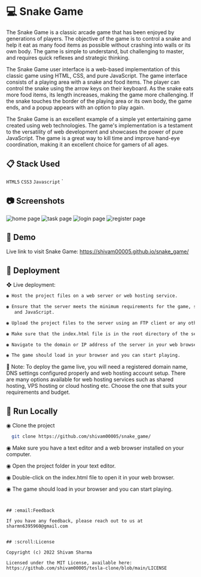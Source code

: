 
# :computer: Snake Game

The Snake Game is a classic arcade game that has been enjoyed by generations of players. The objective of the game is to control a snake and help it eat as many food items as possible without crashing into walls or its own body. The game is simple to understand, but challenging to master, and requires quick reflexes and strategic thinking.

The Snake Game user interface is a web-based implementation of this classic game using HTML, CSS, and pure JavaScript. The game interface consists of a playing area with a snake and food items. The player can control the snake using the arrow keys on their keyboard. As the snake eats more food items, its length increases, making the game more challenging. If the snake touches the border of the playing area or its own body, the game ends, and a popup appears with an option to play again.

The Snake Game is an excellent example of a simple yet entertaining game created using web technologies. The game's implementation is a testament to the versatility of web development and showcases the power of pure JavaScript. The game is a great way to kill time and improve hand-eye coordination, making it an excellent choice for gamers of all ages.

## :clipboard: Stack Used

` HTML5 `
` CSS3 `
` Javascript `
`



## :camera: Screenshots

<img src="https://raw.githubusercontent.com/shivam00005/ToDo.github.io/master/screenshots/home.png" alt="home page">

<img src="https://raw.githubusercontent.com/shivam00005/ToDo.github.io/master/screenshots/added-task.png" alt="task page" >

<img src="https://raw.githubusercontent.com/shivam00005/ToDo.github.io/master/screenshots/login.png" alt="login page" >

<img src="https://raw.githubusercontent.com/shivam00005/ToDo.github.io/master/screenshots/register.png" alt="register page" >





## :information_desk_person: Demo

Live link to visit Snake Game: https://shivam00005.github.io/snake_game/



## :wrench: Deployment

❖ Live deployment:

```bash
◉ Host the project files on a web server or web hosting service.

◉ Ensure that the server meets the minimum requirements for the game, such as supporting HTML, CSS,
   and JavaScript.

◉ Upload the project files to the server using an FTP client or any other file transfer protocol.

◉ Make sure that the index.html file is in the root directory of the server.

◉ Navigate to the domain or IP address of the server in your web browser.

◉ The game should load in your browser and you can start playing.

```
📢 Note: To deploy the game live, you will need a registered domain name, DNS settings configured properly and web hosting account setup. There are many options available for web hosting services such as shared hosting, VPS hosting or cloud hosting etc. Choose the one that suits your requirements and budget.


## :satellite: Run Locally

◉ Clone the project

```bash
  git clone https://github.com/shivam00005/snake_game/
```

◉ Make sure you have a text editor and a web browser installed on your computer.

◉ Open the project folder in your text editor.

◉ Double-click on the index.html file to open it in your web browser.

◉ The game should load in your browser and you can start playing.

```


## :email:Feedback

If you have any feedback, please reach out to us at sharmn6395960@gmail.com


## :scroll:License

Copyright (c) 2022 Shivam Sharma

Licensed under the MIT License, available here: https://github.com/shivam00005/tesla-clone/blob/main/LICENSE
